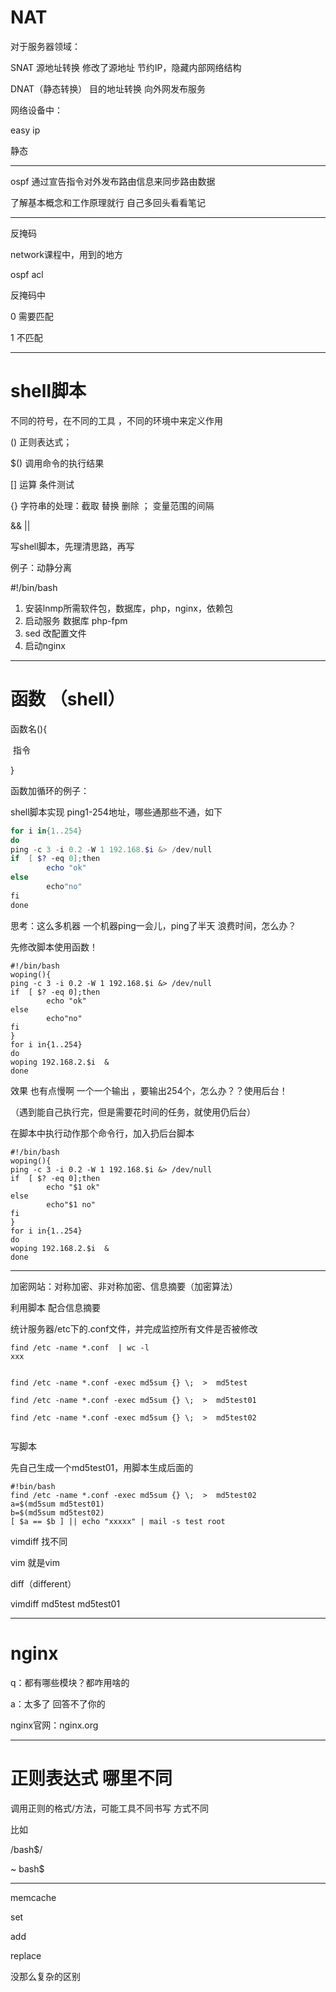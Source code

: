 # NAT

对于服务器领域：

SNAT  源地址转换  修改了源地址	节约IP，隐藏内部网络结构

DNAT（静态转换）  目的地址转换	向外网发布服务



网络设备中：

easy ip

静态

----------

ospf	通过宣告指令对外发布路由信息来同步路由数据

了解基本概念和工作原理就行 自己多回头看看笔记

------------

反掩码

network课程中，用到的地方

ospf   acl

反掩码中  

0 需要匹配

1   不匹配

-------------

# shell脚本

不同的符号，在不同的工具 ，不同的环境中来定义作用

()	正则表达式；

$()	调用命令的执行结果

[]	运算	条件测试

{}	字符串的处理：截取 替换 删除 ；  变量范围的间隔

&&   ||   



写shell脚本，先理清思路，再写

例子：动静分离

#!/bin/bash

1. 安装lnmp所需软件包，数据库，php，nginx，依赖包
2. 启动服务  数据库 php-fpm
3. sed 改配置文件
4. 启动nginx 

----------

# 函数 （shell）

函数名(){

​	指令

}



函数加循环的例子：

shell脚本实现 ping1-254地址，哪些通那些不通，如下

```powershell
for i in{1..254}
do
ping -c 3 -i 0.2 -W 1 192.168.$i &> /dev/null
if  [ $? -eq 0];then
		echo "ok"
else 
		echo"no"
fi
done
```

思考：这么多机器 一个机器ping一会儿，ping了半天 浪费时间，怎么办？

先修改脚本使用函数！

```shell
#!/bin/bash
woping(){
ping -c 3 -i 0.2 -W 1 192.168.$i &> /dev/null
if  [ $? -eq 0];then
		echo "ok"
else 
		echo"no"
fi
}
for i in{1..254}
do
woping 192.168.2.$i  &
done
```

效果 也有点慢啊  一个一个输出 ，要输出254个，怎么办？？使用后台！

（遇到能自己执行完，但是需要花时间的任务，就使用仍后台）

在脚本中执行动作那个命令行，加入扔后台脚本

```shell
#!/bin/bash
woping(){
ping -c 3 -i 0.2 -W 1 192.168.$i &> /dev/null
if  [ $? -eq 0];then
		echo "$1 ok"
else 
		echo"$1 no"
fi
}
for i in{1..254}
do
woping 192.168.2.$i  &
done
```



--------

加密网站：对称加密、非对称加密、信息摘要（加密算法）

利用脚本 配合信息摘要 

统计服务器/etc下的.conf文件，并完成监控所有文件是否被修改

```shell
find /etc -name *.conf  | wc -l
xxx


find /etc -name *.conf -exec md5sum {} \;  >  md5test

find /etc -name *.conf -exec md5sum {} \;  >  md5test01

find /etc -name *.conf -exec md5sum {} \;  >  md5test02


```

写脚本

先自己生成一个md5test01，用脚本生成后面的

```shell
#!bin/bash
find /etc -name *.conf -exec md5sum {} \;  >  md5test02
a=$(md5sum md5test01)
b=$(md5sum md5test02)
[ $a == $b ] || echo "xxxxx" | mail -s test root
```

vimdiff			找不同

vim 就是vim

diff（different）

vimdiff   md5test  md5test01

---------

# nginx 

q：都有哪些模块？都咋用啥的

a：太多了 回答不了你的

nginx官网：nginx.org

------

# 正则表达式 哪里不同

调用正则的格式/方法，可能工具不同书写 方式不同

比如

/bash$/

~ bash$

----

memcache

set 

add

replace 

没那么复杂的区别